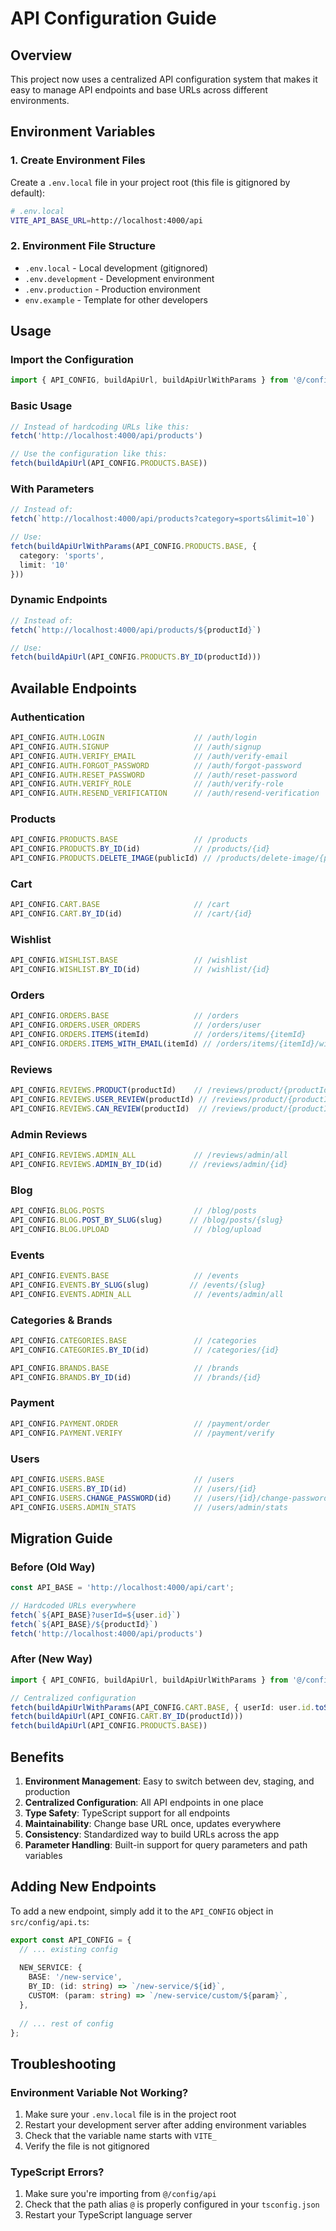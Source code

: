 # API Configuration Guide

## Overview
This project now uses a centralized API configuration system that makes it easy to manage API endpoints and base URLs across different environments.

## Environment Variables

### 1. Create Environment Files
Create a `.env.local` file in your project root (this file is gitignored by default):

```bash
# .env.local
VITE_API_BASE_URL=http://localhost:4000/api
```

### 2. Environment File Structure
- `.env.local` - Local development (gitignored)
- `.env.development` - Development environment
- `.env.production` - Production environment
- `env.example` - Template for other developers

## Usage

### Import the Configuration
```typescript
import { API_CONFIG, buildApiUrl, buildApiUrlWithParams } from '@/config/api';
```

### Basic Usage
```typescript
// Instead of hardcoding URLs like this:
fetch('http://localhost:4000/api/products')

// Use the configuration like this:
fetch(buildApiUrl(API_CONFIG.PRODUCTS.BASE))
```

### With Parameters
```typescript
// Instead of:
fetch(`http://localhost:4000/api/products?category=sports&limit=10`)

// Use:
fetch(buildApiUrlWithParams(API_CONFIG.PRODUCTS.BASE, { 
  category: 'sports', 
  limit: '10' 
}))
```

### Dynamic Endpoints
```typescript
// Instead of:
fetch(`http://localhost:4000/api/products/${productId}`)

// Use:
fetch(buildApiUrl(API_CONFIG.PRODUCTS.BY_ID(productId)))
```

## Available Endpoints

### Authentication
```typescript
API_CONFIG.AUTH.LOGIN                    // /auth/login
API_CONFIG.AUTH.SIGNUP                   // /auth/signup
API_CONFIG.AUTH.VERIFY_EMAIL             // /auth/verify-email
API_CONFIG.AUTH.FORGOT_PASSWORD          // /auth/forgot-password
API_CONFIG.AUTH.RESET_PASSWORD           // /auth/reset-password
API_CONFIG.AUTH.VERIFY_ROLE              // /auth/verify-role
API_CONFIG.AUTH.RESEND_VERIFICATION      // /auth/resend-verification
```

### Products
```typescript
API_CONFIG.PRODUCTS.BASE                 // /products
API_CONFIG.PRODUCTS.BY_ID(id)            // /products/{id}
API_CONFIG.PRODUCTS.DELETE_IMAGE(publicId) // /products/delete-image/{publicId}
```

### Cart
```typescript
API_CONFIG.CART.BASE                     // /cart
API_CONFIG.CART.BY_ID(id)                // /cart/{id}
```

### Wishlist
```typescript
API_CONFIG.WISHLIST.BASE                 // /wishlist
API_CONFIG.WISHLIST.BY_ID(id)            // /wishlist/{id}
```

### Orders
```typescript
API_CONFIG.ORDERS.BASE                   // /orders
API_CONFIG.ORDERS.USER_ORDERS            // /orders/user
API_CONFIG.ORDERS.ITEMS(itemId)          // /orders/items/{itemId}
API_CONFIG.ORDERS.ITEMS_WITH_EMAIL(itemId) // /orders/items/{itemId}/with-email
```

### Reviews
```typescript
API_CONFIG.REVIEWS.PRODUCT(productId)    // /reviews/product/{productId}
API_CONFIG.REVIEWS.USER_REVIEW(productId) // /reviews/product/{productId}/user
API_CONFIG.REVIEWS.CAN_REVIEW(productId)  // /reviews/product/{productId}/can-review
```

### Admin Reviews
```typescript
API_CONFIG.REVIEWS.ADMIN_ALL             // /reviews/admin/all
API_CONFIG.REVIEWS.ADMIN_BY_ID(id)      // /reviews/admin/{id}
```

### Blog
```typescript
API_CONFIG.BLOG.POSTS                    // /blog/posts
API_CONFIG.BLOG.POST_BY_SLUG(slug)      // /blog/posts/{slug}
API_CONFIG.BLOG.UPLOAD                   // /blog/upload
```

### Events
```typescript
API_CONFIG.EVENTS.BASE                   // /events
API_CONFIG.EVENTS.BY_SLUG(slug)         // /events/{slug}
API_CONFIG.EVENTS.ADMIN_ALL              // /events/admin/all
```

### Categories & Brands
```typescript
API_CONFIG.CATEGORIES.BASE               // /categories
API_CONFIG.CATEGORIES.BY_ID(id)          // /categories/{id}

API_CONFIG.BRANDS.BASE                   // /brands
API_CONFIG.BRANDS.BY_ID(id)              // /brands/{id}
```

### Payment
```typescript
API_CONFIG.PAYMENT.ORDER                 // /payment/order
API_CONFIG.PAYMENT.VERIFY                // /payment/verify
```

### Users
```typescript
API_CONFIG.USERS.BASE                    // /users
API_CONFIG.USERS.BY_ID(id)               // /users/{id}
API_CONFIG.USERS.CHANGE_PASSWORD(id)     // /users/{id}/change-password
API_CONFIG.USERS.ADMIN_STATS             // /users/admin/stats
```

## Migration Guide

### Before (Old Way)
```typescript
const API_BASE = 'http://localhost:4000/api/cart';

// Hardcoded URLs everywhere
fetch(`${API_BASE}?userId=${user.id}`)
fetch(`${API_BASE}/${productId}`)
fetch('http://localhost:4000/api/products')
```

### After (New Way)
```typescript
import { API_CONFIG, buildApiUrl, buildApiUrlWithParams } from '@/config/api';

// Centralized configuration
fetch(buildApiUrlWithParams(API_CONFIG.CART.BASE, { userId: user.id.toString() }))
fetch(buildApiUrl(API_CONFIG.CART.BY_ID(productId)))
fetch(buildApiUrl(API_CONFIG.PRODUCTS.BASE))
```

## Benefits

1. **Environment Management**: Easy to switch between dev, staging, and production
2. **Centralized Configuration**: All API endpoints in one place
3. **Type Safety**: TypeScript support for all endpoints
4. **Maintainability**: Change base URL once, updates everywhere
5. **Consistency**: Standardized way to build URLs across the app
6. **Parameter Handling**: Built-in support for query parameters and path variables

## Adding New Endpoints

To add a new endpoint, simply add it to the `API_CONFIG` object in `src/config/api.ts`:

```typescript
export const API_CONFIG = {
  // ... existing config
  
  NEW_SERVICE: {
    BASE: '/new-service',
    BY_ID: (id: string) => `/new-service/${id}`,
    CUSTOM: (param: string) => `/new-service/custom/${param}`,
  },
  
  // ... rest of config
};
```

## Troubleshooting

### Environment Variable Not Working?
1. Make sure your `.env.local` file is in the project root
2. Restart your development server after adding environment variables
3. Check that the variable name starts with `VITE_`
4. Verify the file is not gitignored

### TypeScript Errors?
1. Make sure you're importing from `@/config/api`
2. Check that the path alias `@` is properly configured in your `tsconfig.json`
3. Restart your TypeScript language server 